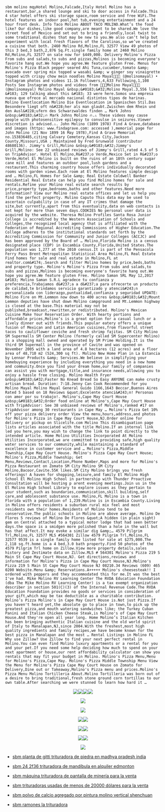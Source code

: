 
```
sbm molino mqyHotel Molino,Falcade,Italy Hotel Molino has a restaurant,bar,a shared lounge and ski to door access in Falcade.This 4 star hotel offers ski storage space,room service and free WiFi.The hotel features an indoor pool,hot tub,evening entertainment and a 24 hour front desk. Info Taco Molino ABOUT TACO MOLINO.What’s the food like? Our dishes,like good company,are meant to be shared.We love the street food of Mexico and set out to bring a friendly,local twist to some traditional dishes that may be new to you.We also can’t help but experiment with local fresh flavors of the Carolinas,so we’ve created a cuisine that both. 2460 Molino Rd,Molino,FL 32577 View 49 photos of this 3 bed,3 bath,2,876 Sq.Ft.single family home at 2460 Molino Rd,Molino,FL 32577 on sale now for $449,000. Delivery Molino's Pizza From subs and salads,to subs and pizzas,Molinos is becoming everyone's favorite hang out.We hope you agree.We feature gluten Free. Menus for Molino's Pizza Black pepper seared Ahi Tuna,cucumber,tomato &amp; avocado over spring mix topped w wasabi &amp; w ginger soy vinaigrette topped with crispy chow mein noodles Molino Mayal🍞🌿🌾 (@molinomayal) • Instagram photos and videos 11.1k Followers,4,633 Following,1,108 Posts See Instagram photos and videos from 🌾🌿🍞Molino Mayal🍞🌿🌾 (@molinomayal) Molino Mayal &nbsp;&#0183;&#32;Molino Mayal.3,556 likes &#183; 129 talking about this &#183; 33 were here.Somos una empresa nueva que ofrece al mercado nacional distintos tipos de harinas. Molino Eventlocation Molino Die Eventlocation im Spanischen Stil.Das Besondere liegt oft n&#228;her als man glaubt.Zwischen dem Rhein und den Ausl&#228;ufern des Schwarzwaldes finden … Mark Johns &nbsp;&#0183;&#32;🔥 Mark Johns Molino 🔥.⚠️ These videos may cause people with photosensitive epilepsy to convulse in seizures.Viewer discretion is advised.⚠️. John Molino (1899 1978) Find A Grave,database and images (https: www.findagrave.com: accessed ),memorial page for John Molino (21 Nov 1899 16 May 1978),Find A Grave Memorial no.153836485,citing Calvary Cemetery,Kansas City,Jackson County,Missouri,USA ; Maintained by Fred Grunwald (contributor 48680136). Jimmy's Grill,Molino &nbsp;&#0183;&#32;Jimmy's Grill,Molino: See 22 unbiased reviews of Jimmy's Grill,rated 4.5 of 5 on TripAdvisor. Hotel El Molino,R&#237;o Verde,Mexico Set in R&#237;o Verde,Hotel El Molino is built on the ruins of an 18th century sugar cane mill and features an outdoor pool,lush gardens and a restaurant.This charming country house offers individually decorated rooms with garden views.Each room at El Molino features simple design and … Molino,FL Homes For Sale &amp; Real Estate Coldwell Banker Residential Real Estate can help you find Molino homes for sale and rentals.Refine your Molino real estate search results by price,property type,bedrooms,baths and other features.Need more information? View our Molino real estate offices and let us help you find the perfect property. Mulino Caputo This data may be used to ascertain culpability in case of any IT crimes that damage the site,but currently,apart from this eventuality,data on web contacts is not kept for more than seven days.COOKIES No personal user data is acquired by the website. Theresa Molino Profiles Santa Rosa Junior College is accredited by the Western Association of Schools and Colleges,the recognized local agency that is affiliated with the Federation of Regional Accrediting Commissions of Higher Education.The College adheres to the institutional standards set forth by the Accrediting Commission for Community and Junior Colleges (ACCJC) and has been approved by the Board of … Molino,Florida Molino is a census designated place (CDP) in Escambia County,Florida,United States.The population was 1,277 at the 2010 census.It is part of the Pensacola Ferry Pass Brent Metropolitan Statistical Area Molino,FL Real Estate Find homes for sale and real estate in Molino,FL at realtor.com&#174;.Search and filter Molino homes by price,beds,baths and property type. Molino's Molino's Pizza From subs and salads,to subs and pizzas,Molinos is becoming everyone's favorite hang out.We hope you agree.We feature gluten Free. Molino Saman SRL May 12,2017 &#183; Molino Saman S.R.L agradece tu confianza y preferencia,Trabajamos d&#237;a a d&#237;a para ofrecerte un producto de calidad,te brindamos servicio garantizado y atenci&#243;n personalizada con liderazgo,puntualidad,confianza y seguridad UPDATE: Molino Fire on Mt.Lemmon now down to 400 acres &nbsp;&#0183;&#32;Mount Lemmon deputies have shut down Molino campground and Mt.Lemmon highway is closed at the base.This material may not be published,broadcast,rewritten,or redistributed. Molino's Mexican Cuisine Make Your Reservation Order. With hearty portions and affordable prices,Molino’s is a great option for a casual lunch or a lively dinner out with friends.This popular eatery offers a unique fusion of Mexican and Latin American cuisines,from flavorful street tacos to cauliflower ceviche and fresh shrimp fajitas. SM City Molino SM Supermalls SM Center Molino (formerly called SM Supercenter Molino) is a shopping mall owned and operated by SM Prime Holding.It is the third SM Supermall in the province of Cavite and was opened on November 2005 with a land area of 4.8 hectares (12 acres) and a floor area of 48,710 m2 (524,300 sq ft). Molino New Home Plan in La Estancia by Lennar Products &amp; Services.We believe in simplifying your homebuying experience by including everything you need in a new home and community.Once you find your dream home,our family of companies can assist you with mortgage,title,and insurance needs,allowing you to enjoy a hassle free closing. Molino Health Fryer &nbsp;&#0183;&#32;Faster No Knead Bread So Easy ANYONE can make crusty artisan bread. Duration: 7:18.Jenny Can Cook Recommended for you Molino Mayal Molino Mayal General Guido 1166,1643 Beccar,Buenos Aires Rated 5 based on 18 Reviews &quot;Excelente atenci&#243;n! Personas con amor por su trabajo!. Molino's,Cape May Court House &nbsp;&#0183;&#32;Order food online at Molino's,Cape May Court House with TripAdvisor: See 38 unbiased reviews of Molino's,ranked #17 on TripAdvisor among 30 restaurants in Cape May … Molino's Pizza Get 10% off your pizza delivery order View the menu,hours,address,and photos for Molino's Pizza in Cape May Court House,NJ.Order online for delivery or pickup on Slicelife.com Molino This disambiguation page lists articles associated with the title Molino.If an internal link led you here,you may wish to change the link to point directly to the intended article. Home Molino Utilities Incorporated At Molino Utilities Incorporated,we are committed to providing safe,high quality water services to our community,while maintaining a standard of excellence in customer service and … Molino's Pizza,Middle Township,Cape May Court House. Molino's Pizza Cape May Court House; Molino's Pizza,Middle Township; Get Menu,Reviews,Contact,Location,Phone Number,Maps and more for Molino's Pizza Restaurant on Zomato SM City Molino SM City Molino,Bacoor,Cavite.55K likes.SM City Molino brings you fresh offerings! A haven for shopping,leisure,and family El Molino High School El Molino High School in partnership with Thunder Proactive Consultation will be hosting p arent evening meetings.Join us in the El Molino High School Library to explore issues as they pertain to your student,such as boundaries,communication,skill building,self care,and adolescent substance use. Molino,FL Molino is a town in Florida with a population of 1,239.Molino is in Escambia County.Living in Molino offers residents a suburban rural mix feel and most residents own their homes.Residents of Molino tend to be conservative.The public schools in Molino are above average. Molino De Flores 5 reviews of Molino De Flores &quot;A hidden (in plain sight) gem on Central attached to a typical motor lodge that had seen better days.the space is a smidgen more polished than a hole in the wall but has that affect.It may evoke a similar dig &amp;… 4579 Pilgrim Trl,Molino,FL 32577 MLS #564301 Zillow 4579 Pilgrim Trl,Molino,FL 32577 9539 is a single family home listed for sale at $275,000.The 2,118 sq.ft.home is a 4 bed,3.0 bath property.Find 50 photos of the 4579 Pilgrim Trl home on Zillow.View more property details,sales history and Zestimate data on Zillow.MLS # 564301 Molino's Pizza 219 S Main St Cape May Court House,NJ. Get directions,reviews and information for Molino's Pizza in Cape May Court House,NJ.Molino's Pizza 219 S Main St Cape May Court House NJ 08210.34 Reviews (609) 465 0200 Website.Menu &amp; Reservations.A+++++ Molino's cheesesteak!! I ordered with peppers and they accommodated this for me.It was the best I've had. Mike Molino RV Learning Center The RVDA Education Foundation (dba The Mike Molino RV Learning Center) is a tax exempt organization describer in section 501(C)(3) of the Internal Revenue Code.The RVDA Education Foundation provides no goods or services in consideration of your gift,which may be tax deductible as a charitable contribution. Molino’s Pizza Molino's in Cape May Court House is.Not just Pizza.If you haven't heard yet,the absolute go to place in town,to pick up the greatest pizza,and mouth watering sandwiches like; the Turkey Cuban Panini and Italian Chicken Cheese Steak,is Molino's of Cape May Court House.And they're open all year long. Home Molino’s Italian Kitchen has been bringing authentic Italian cuisine and the old world spirit of Italy to Manalapan,NJ,since 2004.With the freshest,most high quality ingredients and family recipes,we have become known for the best pizza in Manalapan and the most … Rental Listings in Molino FL Why use Zillow? Use Zillow to find your next perfect rental in Molino.You can even find Molino luxury apartments or a rental for you and your pet.If you need some help deciding how much to spend on your next apartment or house,our rent affordability calculator can show you rentals that may fit your budget in Molino. Molino's Pizza Menu,Menu for Molino's Pizza,Cape May. Molino's Pizza Middle Township Menu View the Menu for Molino's Pizza Cape May Court House on Zomato for Delivery,Dine out or Takeaway,Molino's Pizza menu and prices.Molino's Pizza Menu Molino Tortilleria About.Molino Tortilleria was born out of a desire to bring traditional,fresh stone ground corn tortillas to our own table.After searching we were stunned to learn how hard it … 
```

<div align="center">

<a href="https://es-mill.shibang-china.com/github&k=sbm+molino+mqy"><img src="https://static.shibang-china.com/es/mill/index.jpg"></a><a href="https://es-mill.shibang-china.com/materials.htmlgithub&k=sbm+molino+mqy"><img src="https://static.shibang-china.com/es/mill/materials.jpg"></a><a href="https://es-mill.shibang-china.com/about.htmlgithub&k=sbm+molino+mqy"><img src="https://static.shibang-china.com/es/mill/about.jpg"></a><a href="https://es-mill.shibang-china.com/contact.htmlgithub&k=sbm+molino+mqy"><img src="https://static.shibang-china.com/es/mill/contact.jpg"></a>

<a href="https://es-mill.shibang-china.com/github&k=sbm+molino+mqy"><img src="https://static.shibang-china.com/es/mill/banner.jpg"></a>

<a href="https://swt.shibang-china.com/github&k=sbm+molino+mqy"><img src="https://static.shibang-china.com/es/mill/chat.jpg"></a>

<a href="https://es-mill.shibang-china.com/products/vertical-roller-mill.htmlgithub&k=sbm+molino+mqy"><img src="https://static.shibang-china.com/es/mill/vertical.jpg"></a><a href="https://es-mill.shibang-china.com/products/raymond-mill.htmlgithub&k=sbm+molino+mqy"><img src="https://static.shibang-china.com/es/mill/raymond.jpg"></a>

<a href="https://es-mill.shibang-china.com/products/ultrafine-grinding-mill.htmlgithub&k=sbm+molino+mqy"><img src="https://static.shibang-china.com/es/mill/ultrafine.jpg"></a><a href="https://es-mill.shibang-china.com/products/trapezium-grinding-mill.htmlgithub&k=sbm+molino+mqy"><img src="https://static.shibang-china.com/es/mill/trapezium.jpg"></a>

<a href="https://es-mill.shibang-china.com/products/ball-mill.htmlgithub&k=sbm+molino+mqy"><img src="https://static.shibang-china.com/es/mill/ball.jpg"></a><a href="https://es-mill.shibang-china.com/products/hammer-mill.htmlgithub&k=sbm+molino+mqy"><img src="https://static.shibang-china.com/es/mill/hammer.jpg"></a>

<a href="https://swt.shibang-china.com/github&k=sbm+molino+mqy"><img src="https://static.shibang-china.com/es/mill/case.jpg"></a>

</div>


* [sbm planta de gitti trituradora de piedra en madhya pradesh india](sbm%20planta%20de%20gitti%20trituradora%20de%20piedra%20en%20madhya%20pradesh%20india.md)

* [sbm 24 2f36 trituradora de mandíbula en alquiler edmonton](sbm%2024%202f36%20trituradora%20de%20mand%C3%ADbula%20en%20alquiler%20edmonton.md)

* [sbm máquina trituradora de pantalla de minería para la venta](sbm%20m%C3%A1quina%20trituradora%20de%20pantalla%20de%20miner%C3%ADa%20para%20la%20venta.md)

* [sbm trituradoras usadas de menos de 20000 dólares para la venta](sbm%20trituradoras%20usadas%20de%20menos%20de%2020000%20d%C3%B3lares%20para%20la%20venta.md)

* [sbm polvo de calcio agregado por pintura molino vertical shenchuan](sbm%20polvo%20de%20calcio%20agregado%20por%20pintura%20molino%20vertical%20shenchuan.md)

* [sbm ramones la trituradora](sbm%20ramones%20la%20trituradora.md)